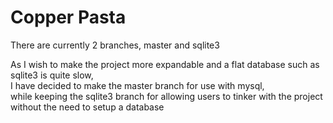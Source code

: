 # Copper Pasta

There are currently 2 branches, master and sqlite3  
  
As I wish to make the project more expandable and a flat database such as sqlite3 is quite slow,  
I have decided to make the master branch for use with mysql,  
while keeping the sqlite3 branch for allowing users to tinker with the project without the need to setup a database
